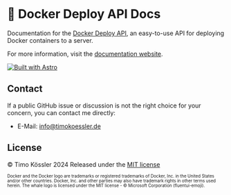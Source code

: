 # 🐳 Docker Deploy API Docs

Documentation for the [Docker Deploy API](https://github.com/timokoessler/docker-deploy-api), an easy-to-use API for deploying Docker containers to a server.

For more information, visit the [documentation website](https://deploy-api.tkoessler.de).

[![Built with Astro](https://astro.badg.es/v2/built-with-astro/small.svg)](https://astro.build)

## Contact

If a public GitHub issue or discussion is not the right choice for your concern, you can contact me directly:

-   E-Mail: [info@timokoessler.de](mailto:info@timokoessler.de)

## License

© Timo Kössler 2024
Released under the [MIT license](https://github.com/timokoessler/docker-deploy-api-docs/blob/main/LICENSE)

<sub><sup>Docker and the Docker logo are trademarks or registered trademarks of Docker, Inc. in the United States and/or other countries. Docker, Inc. and other parties may also have trademark rights in other terms used herein. The whale logo is licensed under the MIT license - © Microsoft Corporation (fluentui-emoji).</sup></sub>
